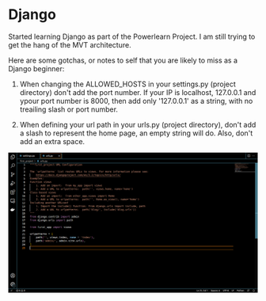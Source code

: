 # Django

Started learning Django as part of the Powerlearn Project. I am still trying to get the hang of the MVT architecture.

Here are some gotchas, or notes to self that you are likely to miss as a Django beginner:

1. When changing the ALLOWED_HOSTS in your settings.py (project directory) don't add the port number. If your IP is localhost, 127.0.0.1 and ypour port number is 8000, then add only '127.0.0.1' as a string, with no treailing slash or port number.

2. When defining your url path in your urls.py (project directory), don't add a slash to represent the home page, an empty string will do. Also, don't add an extra space.

![urls.py](/Django/Views.png)



